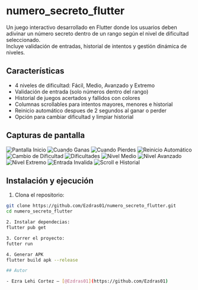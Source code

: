 # numero_secreto_flutter

Un juego interactivo desarrollado en Flutter donde los usuarios deben adivinar un número secreto dentro de un rango según el nivel de dificultad seleccionado.  
Incluye validación de entradas, historial de intentos y gestión dinámica de niveles.

## Características

- 4 niveles de dificultad: Fácil, Medio, Avanzado y Extremo
- Validación de entrada (solo números dentro del rango)
- Historial de juegos acertados y fallidos con colores
- Columnas scrollables para intentos mayores, menores e historial
- Reinicio automático despues de 2 segundos al ganar o perder
- Opción para cambiar dificultad y limpiar historial

## Capturas de pantalla
![Pantalla Inicio](screenshot/flutter_01.png)
![Cuando Ganas](screenshot/flutter_03.png)
![Cuando Pierdes](screenshot/flutter_04.png)
![Reinicio Automático](screenshot/flutter_05.png)
![Cambio de Dificultad](screenshot/flutter_06.png)
![Dificultades](screenshot/flutter_07.png)
![Nivel Medio](screenshot/flutter_08.png)
![Nivel Avanzado](screenshot/flutter_09.png)
![Nivel Extremo](screenshot/flutter_10.png)
![Entrada Invalida](screenshot/flutter_11.png)
![Scroll e Historial](screenshot/flutter_12.png)

## Instalación y ejecución

1. Clona el repositorio:

```bash
git clone https://github.com/Ezdras01/numero_secreto_flutter.git
cd numero_secreto_flutter

2. Instalar dependecias:
flutter pub get

3. Correr el proyecto:
futter run 

4. Generar APK
flutter build apk --release

## Autor

- Ezra Lehi Cortez — [@Ezdras01](https://github.com/Ezdras01)
